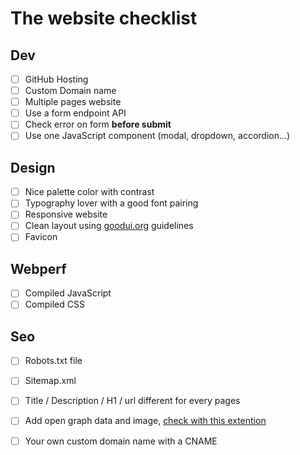 # The website checklist

## Dev

* [ ] GitHub Hosting
* [ ] Custom Domain name
* [ ] Multiple pages website
* [ ] Use a form endpoint API
* [ ] Check error on form **before submit**
* [ ] Use one JavaScript component \(modal, dropdown, accordion…\)

## Design

* [ ] Nice palette color with contrast
* [ ] Typography lover with a good font pairing
* [ ] Responsive website
* [ ] Clean layout using [goodui.org](http://goodui.org) guidelines
* [ ] Favicon

## Webperf

* [ ] Compiled JavaScript
* [ ] Compiled CSS

## Seo

* [ ] Robots.txt file
* [ ] Sitemap.xml
* [ ] Title / Description / H1 / url different for every pages
* [ ] Add open graph data and image, [check with this extention](https://chrome.google.com/webstore/detail/open-graph-preview/ehaigphokkgebnmdiicabhjhddkaekgh)
* [ ] Your own custom domain name with a CNAME



